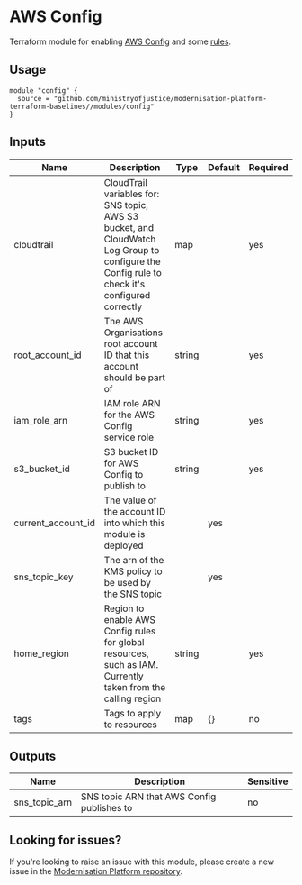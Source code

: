 # AWS Config

Terraform module for enabling [AWS Config](https://aws.amazon.com/config/) and some [rules](RULES.md).

## Usage

```
module "config" {
  source = "github.com/ministryofjustice/modernisation-platform-terraform-baselines//modules/config"
}
```

## Inputs
| Name | Description | Type | Default | Required |
|------|-------------|------|---------|----------|
| cloudtrail | CloudTrail variables for: SNS topic, AWS S3 bucket, and CloudWatch Log Group to configure the Config rule to check it's configured correctly | map | | yes |
| root_account_id | The AWS Organisations root account ID that this account should be part of | string | | yes |
| iam_role_arn | IAM role ARN for the AWS Config service role | string | | yes |
| s3_bucket_id | S3 bucket ID for AWS Config to publish to | string | | yes |
| current_account_id | The value of the account ID into which this module is deployed | | yes |
| sns_topic_key | The arn of the KMS policy to be used by the SNS topic | | yes |
| home_region | Region to enable AWS Config rules for global resources, such as IAM. Currently taken from the calling region | string | | yes |
| tags | Tags to apply to resources | map | {} | no |

## Outputs
| Name | Description | Sensitive |
|------|-------------|-----------|
| sns_topic_arn | SNS topic ARN that AWS Config publishes to | no |

## Looking for issues?
If you're looking to raise an issue with this module, please create a new issue in the [Modernisation Platform repository](https://github.com/ministryofjustice/modernisation-platform/issues).
